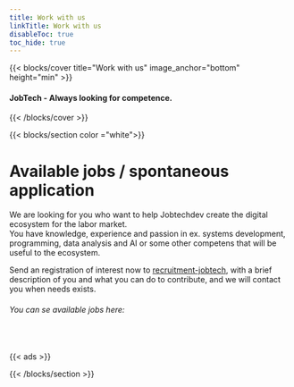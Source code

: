 ```yaml
---
title: Work with us
linkTitle: Work with us
disableToc: true
toc_hide: true
---
```


{{< blocks/cover title="Work with us" image_anchor="bottom" height="min" >}}

<h4>JobTech - Always looking for competence.</h4>
 


{{< /blocks/cover >}}







{{< blocks/section color ="white">}}

<div class="col-12 mx-auto">
<!--<h1 class="text-center"></h1>-->

<h1>Available jobs / spontaneous application </h1>
<p>We are looking for you who want to help Jobtechdev create the digital ecosystem for the labor market.<br>
You have knowledge, experience and passion in ex. systems development, programming, data analysis and AI or some other
competens that will be useful to the ecosystem.</p>
<p>Send an registration of interest now to <a href="mailto:recruitment-jobtech@arbetsformedlingen.se">recruitment-jobtech</a>, with a brief description of you and what you can do to contribute, and we will contact you when needs exists.</p>
<h6>
You can se available jobs here: 
</h6>

<br><br>
 {{< ads >}}

</div>

{{< /blocks/section >}}


                                                                                                                                                                                                                                                                                                                                                                                                                                                                                                                                  
                                   
                                       
                                       
                                       
                                       
                                       
                                       
                                       
                                       
                                       
                                       
                                       
                                       
                                       
                                       
                                       
                                       
                                                                                                                                                                                                                                                                                                                                                                                                                                                                                                                                                                                                                                                           